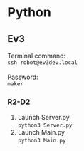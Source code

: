 # Python

## Ev3
Terminal command:<br>`ssh robot@ev3dev.local`
<br><br>Password:<br>`maker`

### R2-D2
 1) Launch Server.py <br> `python3 Server.py` <br>
 2) Launch Main.py <br> `python3 Main.py`
